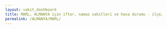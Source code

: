 ```yaml
---
layout: vakit_dashboard
title: MARL, ALMANYA için iftar, namaz vakitleri ve hava durumu - ilçe/eyalet seç
permalink: /ALMANYA/MARL/
---
```


<script type="text/javascript">
  var GLOBAL_COUNTRY = 'ALMANYA';
  var GLOBAL_CITY = 'MARL';
  var GLOBAL_STATE = '';
  var lat = 72;
  var lon = 21;
</script>
